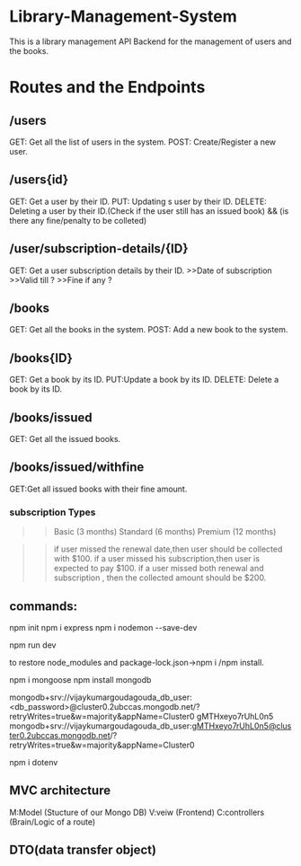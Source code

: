 # Library-Management-System

 This is a library management API Backend for the management of users and the books.

 # Routes and the Endpoints

 ## /users
 GET: Get all the list of users in the system.
 POST: Create/Register a new user.

 ## /users{id}
 GET: Get a user by their ID.
 PUT: Updating s user by their ID.
 DELETE: Deleting a user by their ID.(Check if the user still has an issued book) && (is there any fine/penalty to be colleted)

 ## /user/subscription-details/{ID}
 GET: Get a user subscription details by their ID.
    >>Date of subscription
    >>Valid till ?
    >>Fine if any ?

## /books
GET: Get all the books in the system.
POST: Add a new book to the system.

## /books{ID}
GET: Get a book by its ID.
PUT:Update a book by its ID.
DELETE: Delete a book by its ID.

## /books/issued
GET: Get all the issued books.

## /books/issued/withfine
GET:Get all issued books with their fine amount.

### subscription Types
>>Basic (3 months)
>>Standard (6 months)
>>Premium (12 months)

>>if user missed the renewal date,then user should be collected with $100.
>>if a user missed his subscription,then user is expected to pay $100.
>>if a user missed both renewal and subscription , then the collected amount should be $200.

## commands:
npm init
npm i express
npm i nodemon --save-dev

npm run dev

to restore node_modules and package-lock.json->npm i /npm install.

npm i mongoose
npm install mongodb

mongodb+srv://vijaykumargoudagouda_db_user:<db_password>@cluster0.2ubccas.mongodb.net/?retryWrites=true&w=majority&appName=Cluster0
gMTHxeyo7rUhL0n5
mongodb+srv://vijaykumargoudagouda_db_user:gMTHxeyo7rUhL0n5@cluster0.2ubccas.mongodb.net/?retryWrites=true&w=majority&appName=Cluster0

npm i dotenv

## MVC architecture

M:Model (Stucture of our Mongo DB)
V:veiw (Frontend)
C:controllers (Brain/Logic of a route)

## DTO(data transfer object)


